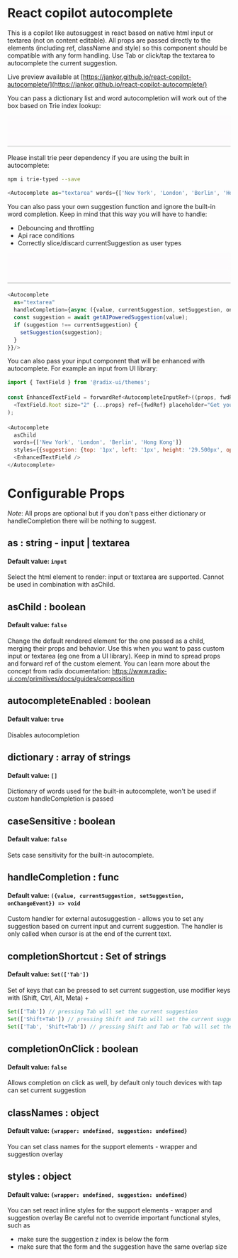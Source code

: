 # React copilot autocomplete

This is a copilot like autosuggest in react based on native html input or textarea (not on content editable).
All props are passed directly to the elements (including ref, className and style) so this component should be compatible with any
form handling.
Use Tab or click/tap the textarea to autocomplete the current suggestion.

Live preview available at [https://jankor.github.io/react-copilot-autocomplete/](https://jankor.github.io/react-copilot-autocomplete/)

You can pass a dictionary list and word autocompletion will work out of the box based on Trie index lookup:

[![react-copilot-autocomplete](https://github.com/jankor/react-copilot-autocomplete/raw/main/src/assets/word-autocomplete.gif)](https://github.com/jankor/react-copilot-autocomplete)

Please install trie peer dependency if you are using the built in autocomplete:
```bash
npm i trie-typed --save
```
```js
<Autocomplete as="textarea" words={['New York', 'London', 'Berlin', 'Hong Kong']}/>
```


You can also pass your own suggestion function and ignore the built-in word completion. Keep in mind that this way you will have to handle:
- Debouncing and throttling
- Api race conditions
- Correctly slice/discard currentSuggestion as user types

[![react-copilot-autocomplete](https://github.com/jankor/react-copilot-autocomplete/raw/main/src/assets/custom-autocomplete.gif)](https://github.com/jankor/react-copilot-autocomplete)
```js
<Autocomplete 
  as="textarea"
  handleCompletion={async ({value, currentSuggestion, setSuggestion, onChangeEvent}) => {
  const suggestion = await getAIPoweredSuggestion(value);
  if (suggestion !== currentSuggestion) {
    setSuggestion(suggestion);
  }
}}/>
```

You can also pass your input component that will be enhanced with autocomplete. For example an input from UI library:

```js
import { TextField } from '@radix-ui/themes';

const EnhancedTextField = forwardRef<AutocompleteInputRef>((props, fwdRef) => 
  <TextField.Root size="2" {...props} ref={fwdRef} placeholder="Get your city" />
);

<Autocomplete
  asChild
  words={['New York', 'London', 'Berlin', 'Hong Kong']}
  styles={{suggestion: {top: '1px', left: '1px', height: '29.500px', opacity: 0.8}}}>
  <EnhancedTextField />
</Autocomplete>
```

# Configurable Props
*Note*: All props are optional but if you don't pass either dictionary or handleCompletion there will be nothing to suggest.

## as : string - input | textarea
#### Default value: `input`
Select the html element to render: input or textarea are supported.
Cannot be used in combination with asChild.

## asChild : boolean
#### Default value: `false`
Change the default rendered element for the one passed as a child, merging their props and behavior. Use this when you want to pass custom input or textarea (eg one from a UI library). Keep in mind to spread props and forward ref of the custom element. You can learn more about the concept from radix documentation:
https://www.radix-ui.com/primitives/docs/guides/composition

## autocompleteEnabled : boolean
#### Default value: `true`
Disables autocompletion

## dictionary : array of strings
#### Default value: `[]`
Dictionary of words used for the built-in autocomplete, won't be used if custom handleCompletion is passed

## caseSensitive : boolean
#### Default value: `false`
Sets case sensitivity for the built-in autocomplete.

## handleCompletion : func
#### Default value: `({value, currentSuggestion, setSuggestion, onChangeEvent}) => void`
Custom handler for external autosuggestion - allows you to set any suggestion based on current input and current suggestion. The handler is only called when cursor is at the end of the current text.

## completionShortcut : Set of strings
#### Default value: `Set(['Tab'])`
Set of keys that can be pressed to set current suggestion, use modifier keys with (Shift, Ctrl, Alt, Meta) +
```js
Set(['Tab']) // pressing Tab will set the current suggestion
Set(['Shift+Tab']) // pressing Shift and Tab will set the current suggestion
Set(['Tab', 'Shift+Tab']) // pressing Shift and Tab or Tab will set the current suggestion
```

## completionOnClick : boolean
#### Default value: `false`
Allows completion on click as well, by default only touch devices with tap can set current suggestion

## classNames : object
#### Default value: `{wrapper: undefined, suggestion: undefined}`
You can set class names for the support elements - wrapper and suggestion overlay

## styles : object
#### Default value: `{wrapper: undefined, suggestion: undefined}`
You can set react inline styles for the support elements - wrapper and suggestion overlay
Be careful not to override important functional styles, such as
- make sure the suggestion z index is below the form
- make sure that the form and the suggestion have the same overlap size

